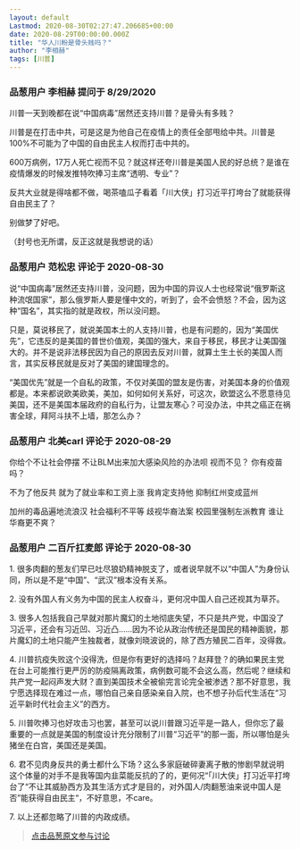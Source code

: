 ```yaml
---
layout: default
Lastmod: 2020-08-30T02:27:47.206685+00:00
date: 2020-08-29T00:00:00.000Z
title: "华人川粉是骨头贱吗？"
author: "李相赫"
tags: [川普]
---
```



### 品葱用户 **李相赫** 提问于 8/29/2020
    
川普一天到晚都在说“中国病毒”居然还支持川普？是骨头有多贱？  
  
川普是在打击中共，可是这是为他自己在疫情上的责任全部甩给中共。川普是100%不可能为了中国的自由民主人权而打击中共的。  
  
600万病例，17万人死亡视而不见？就这样还夸川普是美国人民的好总统？是谁在疫情爆发的时候发推特吹捧习主席“透明、专业”？  
  
反共大业就是得啥都不做，喝茶嗑瓜子看着「川大侠」打习近平打垮台了就能获得自由民主了？  
  
别做梦了好吧。  
  
（封号也无所谓，反正这就是我想说的话）
    
                

### 品葱用户 **范松忠** 评论于 2020-08-30
        
说“中国病毒”居然还支持川普，没问题，因为中国的异议人士也经常说“俄罗斯这种流氓国家”，那么俄罗斯人要是懂中文的，听到了，会不会愤怒？不会，因为这种“国名”，其实指的就是政权，所以没问题。  
  
只是，莫说移民了，就说美国本土的人支持川普，也是有问题的，因为“美国优先”，它违反的是美国的普世价值观，美国的强大，来自于移民，移民才让美国强大的。并不是说非法移民因为自己的原因去反对川普，就算土生土长的美国人而言，其实反移民就是反对了美国的建国理念的。  
  
“美国优先”就是一个自私的政策，不仅对美国的盟友是伤害，对美国本身的价值观都是。本来都说欧美欧美，美加，如何如何关系好，可这次，欧盟这么不愿意待见美国，还不是美国本届政府的自私行为，让盟友寒心？可没办法，中共之癌正在祸害全球，拜阿斗扶不上墙，那怎么办？
        
                

### 品葱用户 **北美carl** 评论于 2020-08-29
        
你给个不让社会停摆 不让BLM出来加大感染风险的办法呗 视而不见？ 你有疫苗吗？  
  
不为了他反共 就为了就业率和工资上涨 我肯定支持他 抑制红州变成蓝州   
  
加州的毒品遍地流浪汉 社会福利不平等 歧视华裔法案 校园里强制左派教育 谁让华裔更不爽？
        
                

### 品葱用户 **二百斤扛麦郎** 评论于 2020-08-30
        
1. 很多肉翻的葱友们早已吐尽狼奶精神脱支了，或者说早就不以“中国人”为身份认同，所以是不是“中国”、“武汉”根本没有关系。  
  
2. 没有外国人有义务为中国的民主人权奋斗，更何况中国人自己还视其为草芥。  
  
3. 很多人包括我自己早就对那片魔幻的土地彻底失望，不只是共产党，中国没了习近平，还会有习近凹、习近凸……因为不论从政治传统还是国民的精神面貌，那片魔幻的土地只能产生独裁者，就像刘晓波说的，除了西方殖民二百年，没得救。  
  
4. 川普抗疫失败这个没得洗，但是你有更好的选择吗？赵拜登？的确如果民主党在台上可能推行更严厉的防疫隔离政策，病例数可能不会这么高，然后呢？继续和共产党一起闷声发大财？直到美国技术全被偷完言论完全被渗透？那不好意思，我宁愿选择现在难过一点，哪怕自己亲自感染亲自入院，也不想子孙后代生活在“习近平新时代社会主义”的西方。  
  
5. 川普吹捧习也好攻击习也罢，甚至可以说川普跟习近平是一路人，但你忘了最重要的一点就是美国的制度设计充分限制了川普“习近平”的那一面，所以哪怕是头猪坐在白宫，美国还是美国。  
  
6. 君不见肉身反共的勇士都什么下场？这么多家庭破碎妻离子散的惨剧早就说明这个体量的对手不是我等国内韭菜能反抗的了的，更何况“「川大侠」打习近平打垮台了“不让其威胁西方及其生活方式才是目的，对外国人/肉翻葱油来说中国人是否”能获得自由民主“，不好意思，不care。  
  
7. 以上还都忽略了川普的内政成绩。
        
                





> [点击品葱原文参与讨论](https://pincong.rocks/question/30441)

